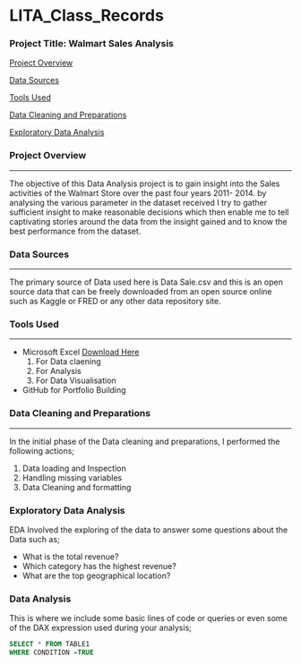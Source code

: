# LITA_Class_Records

### Project Title: Walmart Sales Analysis 

[Project Overview](#project-overview)

[Data Sources](#data-sources)

[Tools Used](#tools-used)

[Data Cleaning and Preparations](#data-cleaning-and-preparations)

[Exploratory Data Analysis](#exploratory-data-analysis)

### Project Overview
---
The objective of this Data Analysis project is to gain insight into the Sales activities of the Walmart Store over the past four years 2011- 2014. by analysing the various parameter in the dataset received I try to gather sufficient insight to make reasonable decisions which then enable me to tell captivating stories around the data from the insight gained and to know the best performance from the dataset.  

### Data Sources
---
The primary source of Data used here is Data Sale.csv and this is an open source data that can be freely downloaded from an open source online such as Kaggle or FRED or any other data repository site.

### Tools Used
---
- Microsoft Excel [Download Here](https://www.microsoft.com)
    1. For Data claening
    2. For Analysis
    3. For Data Visualisation
- GitHub for Portfolio Building

### Data Cleaning and Preparations
  ---
In the initial phase of the Data cleaning and preparations, I performed the following actions;
 1. Data loading and Inspection
 2. Handling missing variables
 3. Data Cleaning and formatting 

### Exploratory Data Analysis
EDA Involved the exploring of the data to answer some questions about the Data such as;

  - What is the total revenue?
  - Which category has the highest revenue?
  - What are the top geographical location?
  
### Data Analysis
This is where we include some basic lines of code or queries or even some of the DAX expression used during your analysis;

```SQL
SELECT * FROM TABLE1
WHERE CONDITION =TRUE

